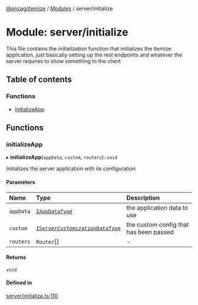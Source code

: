 [@onzag/itemize](../README.md) / [Modules](../modules.md) / server/initialize

# Module: server/initialize

This file contains the initialization function that initializes
the itemize application, just basically setting up the rest endpoints
and whatever the server requires to show something to the client

## Table of contents

### Functions

- [initializeApp](server_initialize.md#initializeapp)

## Functions

### initializeApp

▸ **initializeApp**(`appData`, `custom`, `routers`): `void`

Initializes the server application with its configuration

#### Parameters

| Name | Type | Description |
| :------ | :------ | :------ |
| `appData` | [`IAppDataType`](../interfaces/server.IAppDataType.md) | the application data to use |
| `custom` | [`IServerCustomizationDataType`](../interfaces/server.IServerCustomizationDataType.md) | the custom config that has been passed |
| `routers` | `Router`[] | - |

#### Returns

`void`

#### Defined in

[server/initialize.ts:110](https://github.com/onzag/itemize/blob/5c2808d3/server/initialize.ts#L110)
